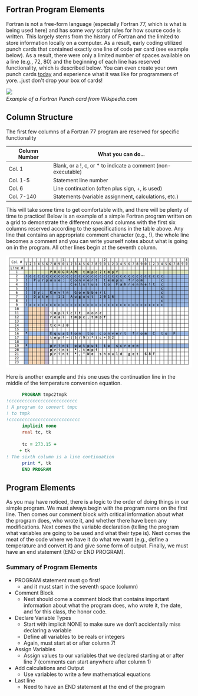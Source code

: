## Fortran Program Elements

Fortran is not a free-form language (especially Fortran 77, which is what is being used here) and has some *very* script rules for how source code is written. This largely stems from the history of Fortran and the limited to store information locally on a computer. As a result, early coding utilized punch cards that contained exactly one line of code per card (see example below). As a result, there were only a limited number of spaces available on a line (e.g., 72, 80) and the beginning of each line has reserved functionality, which is described below. You can even create your own punch cards [today](http://www.masswerk.at/keypunch/) and experience what it was like for programmers of yore...just don't drop your box of cards!

<!-- ![alt](https://upload.wikimedia.org/wikipedia/commons/5/58/FortranCardPROJ039.agr.jpg) -->
<img src="https://upload.wikimedia.org/wikipedia/commons/5/58/FortranCardPROJ039.agr.jpg" width="500"><br>
*Example of a Fortran Punch card from Wikipedia.com*

## Column Structure

The first few columns of a Fortran 77 program are reserved for specific functionality

| Column Number | What you can do...|
|---------------|-------------------|
| Col. 1   | Blank, or a !, c, or * to indicate a comment (non-executable) |
| Col. 1-5 | Statement line number |
| Col. 6   | Line continuation (often plus sign, +, is used) |
| Col. 7-140 | Statements (variable assignment, calculations, etc.) |

This will take some time to get comfortable with, and there will be plenty of time to practice! Below is an example of a simple Fortran program written on a grid to demonstrate the different rows and columns with the first six columns reserved according to the specifications in the table above. Any line that contains an appropriate comment character (e.g., !), the whole line becomes a comment and you can write yourself notes about what is going on in the program. All other lines begin at the seventh column.

<!-- ![alt](https://github.com/kgoebber/Met_Computer_Apps/blob/master/fortran_structure/example_Fortran_code.png)-->

<img src="https://raw.githubusercontent.com/kgoebber/Met_Computer_Apps/master/fortran_structure/example_Fortran_code.png" width=750><br>

Here is another example and this one uses the continuation line in the middle of the temperature conversion equation.

```fortran
      PROGRAM tmpc2tmpk
!cccccccccccccccccccccccccc
! A program to convert tmpc
! to tmpk
!ccccccccccccccccccccccccccc
      implicit none
      real tc, tk

      tc = 273.15 +
     + tk
! The sixth column is a line continuation
      print *, tk
      END PROGRAM
```

## Program Elements

As you may have noticed, there is a logic to the order of doing things in our simple program. We must always begin with the program name on the first line. Then comes our comment block with critical information about what the program does, who wrote it, and whether there have been any modifications. Next comes the variable declaration (telling the program what variables are going to be used and what their type is). Next comes the meat of the code where we have it do what we want (e.g., define a temperature and convert it) and give some form of output. Finally, we must have an end statement (END or END PROGRAM).

### Summary of Program Elements
* PROGRAM statement must go first!
  * and it must start in the seventh space (column)
* Comment Block
  * Next should come a comment block that contains important information about what the program does, who wrote it, the date, and for this class, the honor code.
* Declare Variable Types
  * Start with implicit NONE to make sure we don’t accidentally miss declaring a variable
  * Define all variables to be reals or integers
  * Again, must start at or after column 7!
* Assign Variables
  * Assign values to our variables that we declared starting at or after line 7 (comments can start anywhere after column 1)
* Add calculations and Output
  * Use variables to write a few mathematical equations
* Last line
  * Need to have an END statement at the end of the program

